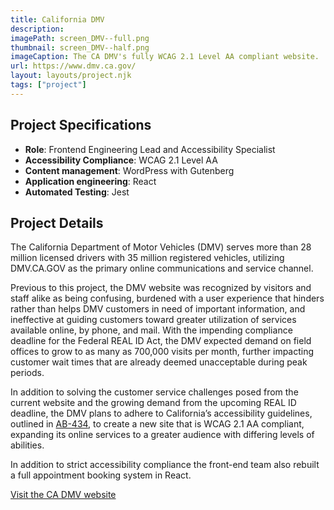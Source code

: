 ```yaml
---
title: California DMV
description:
imagePath: screen_DMV--full.png
thumbnail: screen_DMV--half.png
imageCaption: The CA DMV's fully WCAG 2.1 Level AA compliant website.
url: https://www.dmv.ca.gov/
layout: layouts/project.njk
tags: ["project"]
---
```


## Project Specifications

- **Role**: Frontend Engineering Lead and Accessibility Specialist
- **Accessibility Compliance**: WCAG 2.1 Level AA
- **Content management**: WordPress with Gutenberg
- **Application engineering**: React
- **Automated Testing**: Jest

## Project Details

The California Department of Motor Vehicles (DMV) serves more than 28 million licensed drivers with 35 million registered vehicles, utilizing DMV.CA.GOV as the primary online communications and service channel.

Previous to this project, the DMV website was recognized by visitors and staff alike as being confusing, burdened with a user experience that hinders rather than helps DMV customers in need of important information, and ineffective at guiding customers toward greater utilization of services available online, by phone, and mail. With the impending compliance deadline for the Federal REAL ID Act, the DMV expected demand on field offices to grow to as many as 700,000 visits per month, further impacting customer wait times that are already deemed unacceptable during peak periods.

In addition to solving the customer service challenges posed from the current website and the growing demand from the upcoming REAL ID deadline, the DMV plans to adhere to California’s accessibility guidelines, outlined in [AB-434](https://leginfo.legislature.ca.gov/faces/billTextClient.xhtml?bill_id=201720180AB434), to create a new site that is WCAG 2.1 AA compliant, expanding its online services to a greater audience with differing levels of abilities.

In addition to strict accessibility compliance the front-end team also rebuilt a full appointment booking system in React.

[Visit the CA DMV website](https://www.dmv.ca.gov/)
